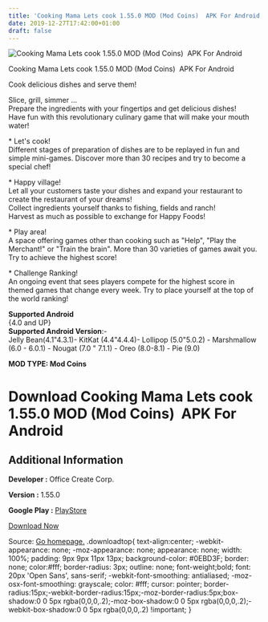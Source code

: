 ```yaml
---
title: 'Cooking Mama Lets cook 1.55.0 MOD (Mod Coins)  APK For Android'
date: 2019-12-27T17:42:00+01:00
draft: false
---
```


![Cooking Mama Lets cook 1.55.0 MOD (Mod Coins)  APK For Android](https://i0.wp.com/apkhome.net/wp-content/uploads/2019/12/Cooking-Mama-Lets-cook.png "Cooking Mama Lets cook 1.55.0 MOD (Mod Coins)  APK For Android")

  

Cooking Mama Lets cook 1.55.0 MOD (Mod Coins)  APK For Android

Cook delicious dishes and serve them!

Slice, grill, simmer ...  
Prepare the ingredients with your fingertips and get delicious dishes!  
Have fun with this revolutionary culinary game that will make your mouth water!

\* Let's cook!  
Different stages of preparation of dishes are to be replayed in fun and simple mini-games. Discover more than 30 recipes and try to become a special chef!

\* Happy village!  
Let all your customers taste your dishes and expand your restaurant to create the restaurant of your dreams!  
Collect ingredients yourself thanks to fishing, fields and ranch!  
Harvest as much as possible to exchange for Happy Foods!

\* Play area!  
A space offering games other than cooking such as "Help", "Play the Merchant!" or "Train the brain". More than 30 varieties of games await you. Try to achieve the highest score!

\* Challenge Ranking!  
An ongoing event that sees players compete for the highest score in themed games that change every week. Try to place yourself at the top of the world ranking!

**Supported Android**  
{4.0 and UP}  
**Supported Android Version**:-  
Jelly Bean(4.1"4.3.1)- KitKat (4.4"4.4.4)- Lollipop (5.0"5.0.2) - Marshmallow (6.0 - 6.0.1) - Nougat (7.0 " 7.1.1) - Oreo (8.0-8.1) - Pie (9.0)

**MOD TYPE: Mod Coins**

Download Cooking Mama Lets cook 1.55.0 MOD (Mod Coins)  APK For Android
========================================================================

Additional Information
----------------------

**Developer :** Office Create Corp.

**Version :** 1.55.0

**Google Play :** [PlayStore](https://play.google.com/store/apps/details?id=jp.co.ofcr.cm00)

  

[Download Now](https://store4app.co/post/cooking-mama-lets-cook-1-55-0-mod-mod-coins-apk-for-android_1577457773)

  
Source: [Go homepage.](https://store4app.co/post/cooking-mama-lets-cook-1-55-0-mod-mod-coins-apk-for-android_1577457773) .downloadtop{ text-align:center; -webkit-appearance: none; -moz-appearance: none; appearance: none; width: 100%; padding: 9px 9px 11px 13px; background-color: #0EBD3F; border: none; color:#fff; border-radius: 3px; outline: none; font-weight;bold; font: 20px 'Open Sans', sans-serif; -webkit-font-smoothing: antialiased; -moz-osx-font-smoothing: grayscale; color: #fff; cursor: pointer; border-radius:15px;-webkit-border-radius:15px;-moz-border-radius:5px;box-shadow:0 0 5px rgba(0,0,0,.2);-moz-box-shadow:0 0 5px rgba(0,0,0,.2);-webkit-box-shadow:0 0 5px rgba(0,0,0,.2) !important; }